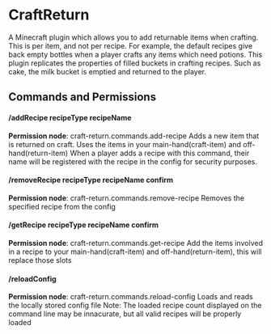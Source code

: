 # CraftReturn

A Minecraft plugin which allows you to add returnable items when crafting. This is per item, and not per recipe. For example, the default recipes give back empty bottles when a player crafts any items which need potions.
This plugin replicates the properties of filled buckets in crafting recipes. Such as cake, the milk bucket is emptied and returned to the player.


## Commands and Permissions

#### /addRecipe recipeType recipeName
**Permission node**: craft-return.commands.add-recipe
Adds a new item that is returned on craft. Uses the items in your main-hand(craft-item) and off-hand(return-item)
When a player adds a recipe with this command, their name will be registered with the recipe in the config for security purposes.

#### /removeRecipe recipeType recipeName confirm
**Permission node**: craft-return.commands.remove-recipe
Removes the specified recipe from the config


#### /getRecipe recipeType recipeName confirm
**Permission node**: craft-return.commands.get-recipe
Add the items involved in a recipe to your main-hand(craft-item) and off-hand(return-item), this will replace those slots


#### /reloadConfig
**Permission node**: craft-return.commands.reload-config
Loads and reads the locally stored config file
Note: The loaded recipe count displayed on the command line may be innacurate, but all valid recipes will be properly loaded
